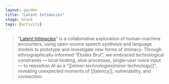 ```yaml
---  
layout: garden
title: "Latent Intimacies"
stage: bruck
tags: [activity]
---
```


> "[Latent Intimacies](https://github.com/modern-online/latent_intimacies)" is a collaborative exploration of human-machine encounters, using open-source speech synthesis and language models to prototype and investigate new forms of intimacy. Through ethnographically-informed "Études Brut", we embraced technological constraints — local hosting, slow processes, single-user voice input — to reposition AI as a "[[minor-technologies|minor technology]]", revealing unexpected moments of [[latency]], vulnerability, and connection.

